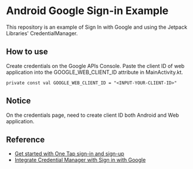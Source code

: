 # Android Google Sign-in Example
This repository is an example of Sign In with Google and using the Jetpack Libraries' CredentialManager.

## How to use
Create credentials on the Google APIs Console.
Paste the client ID of web application into the GOOGLE_WEB_CLIENT_ID attribute in MainActivity.kt.

```
private const val GOOGLE_WEB_CLIENT_ID = "<INPUT-YOUR-CLIENT-ID>"
```

## Notice
On the credentials page, need to create client ID both Android and Web application.

## Reference
- [Get started with One Tap sign-in and sign-up](https://developers.google.com/identity/one-tap/android/get-started)
- [Integrate Credential Manager with Sign in with Google](https://developer.android.com/training/sign-in/credential-manager)